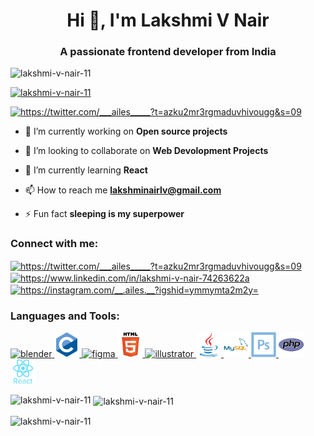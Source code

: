 <h1 align="center">Hi 👋, I'm Lakshmi V Nair</h1>
<h3 align="center">A passionate frontend developer from India</h3>

<p align="left"> <img src="https://komarev.com/ghpvc/?username=lakshmi-v-nair-11&label=Profile%20views&color=0e75b6&style=flat" alt="lakshmi-v-nair-11" /> </p>

<p align="left"> <a href="https://github.com/ryo-ma/github-profile-trophy"><img src="https://github-profile-trophy.vercel.app/?username=lakshmi-v-nair-11" alt="lakshmi-v-nair-11" /></a> </p>

<p align="left"> <a href="https://twitter.com/https://twitter.com/___ailes_____?t=azku2mr3rgmaduvhivougg&s=09" target="blank"><img src="https://img.shields.io/twitter/follow/https://twitter.com/___ailes_____?t=azku2mr3rgmaduvhivougg&s=09?logo=twitter&style=for-the-badge" alt="https://twitter.com/___ailes_____?t=azku2mr3rgmaduvhivougg&s=09" /></a> </p>

- 🔭 I’m currently working on **Open source projects**

- 👯 I’m looking to collaborate on **Web Devolopment Projects**

- 🌱 I’m currently learning **React**

- 📫 How to reach me **lakshminairlv@gmail.com**

- ⚡ Fun fact **sleeping is my superpower**

<h3 align="left">Connect with me:</h3>
<p align="left">
<a href="https://twitter.com/https://twitter.com/___ailes_____?t=azku2mr3rgmaduvhivougg&s=09" target="blank"><img align="center" src="https://raw.githubusercontent.com/rahuldkjain/github-profile-readme-generator/master/src/images/icons/Social/twitter.svg" alt="https://twitter.com/___ailes_____?t=azku2mr3rgmaduvhivougg&s=09" height="30" width="40" /></a>
<a href="https://linkedin.com/in/https://www.linkedin.com/in/lakshmi-v-nair-74263622a" target="blank"><img align="center" src="https://raw.githubusercontent.com/rahuldkjain/github-profile-readme-generator/master/src/images/icons/Social/linked-in-alt.svg" alt="https://www.linkedin.com/in/lakshmi-v-nair-74263622a" height="30" width="40" /></a>
<a href="https://instagram.com/https://instagram.com/__.ailes.__?igshid=ymmymta2m2y=" target="blank"><img align="center" src="https://raw.githubusercontent.com/rahuldkjain/github-profile-readme-generator/master/src/images/icons/Social/instagram.svg" alt="https://instagram.com/__.ailes.__?igshid=ymmymta2m2y=" height="30" width="40" /></a>
</p>

<h3 align="left">Languages and Tools:</h3>
<p align="left"> <a href="https://www.blender.org/" target="_blank" rel="noreferrer"> <img src="https://download.blender.org/branding/community/blender_community_badge_white.svg" alt="blender" width="40" height="40"/> </a> <a href="https://www.cprogramming.com/" target="_blank" rel="noreferrer"> <img src="https://raw.githubusercontent.com/devicons/devicon/master/icons/c/c-original.svg" alt="c" width="40" height="40"/> </a> <a href="https://www.figma.com/" target="_blank" rel="noreferrer"> <img src="https://www.vectorlogo.zone/logos/figma/figma-icon.svg" alt="figma" width="40" height="40"/> </a> <a href="https://www.w3.org/html/" target="_blank" rel="noreferrer"> <img src="https://raw.githubusercontent.com/devicons/devicon/master/icons/html5/html5-original-wordmark.svg" alt="html5" width="40" height="40"/> </a> <a href="https://www.adobe.com/in/products/illustrator.html" target="_blank" rel="noreferrer"> <img src="https://www.vectorlogo.zone/logos/adobe_illustrator/adobe_illustrator-icon.svg" alt="illustrator" width="40" height="40"/> </a> <a href="https://www.java.com" target="_blank" rel="noreferrer"> <img src="https://raw.githubusercontent.com/devicons/devicon/master/icons/java/java-original.svg" alt="java" width="40" height="40"/> </a> <a href="https://www.mysql.com/" target="_blank" rel="noreferrer"> <img src="https://raw.githubusercontent.com/devicons/devicon/master/icons/mysql/mysql-original-wordmark.svg" alt="mysql" width="40" height="40"/> </a> <a href="https://www.photoshop.com/en" target="_blank" rel="noreferrer"> <img src="https://raw.githubusercontent.com/devicons/devicon/master/icons/photoshop/photoshop-line.svg" alt="photoshop" width="40" height="40"/> </a> <a href="https://www.php.net" target="_blank" rel="noreferrer"> <img src="https://raw.githubusercontent.com/devicons/devicon/master/icons/php/php-original.svg" alt="php" width="40" height="40"/> </a> <a href="https://reactjs.org/" target="_blank" rel="noreferrer"> <img src="https://raw.githubusercontent.com/devicons/devicon/master/icons/react/react-original-wordmark.svg" alt="react" width="40" height="40"/> </a> </p>

<p><img align="left" src="https://github-readme-stats.vercel.app/api/top-langs?username=lakshmi-v-nair-11&show_icons=true&locale=en&layout=compact" alt="lakshmi-v-nair-11" /></p>

<p>&nbsp;<img align="center" src="https://github-readme-stats.vercel.app/api?username=lakshmi-v-nair-11&show_icons=true&locale=en" alt="lakshmi-v-nair-11" /></p>

<p><img align="center" src="https://github-readme-streak-stats.herokuapp.com/?user=lakshmi-v-nair-11&" alt="lakshmi-v-nair-11" /></p>
